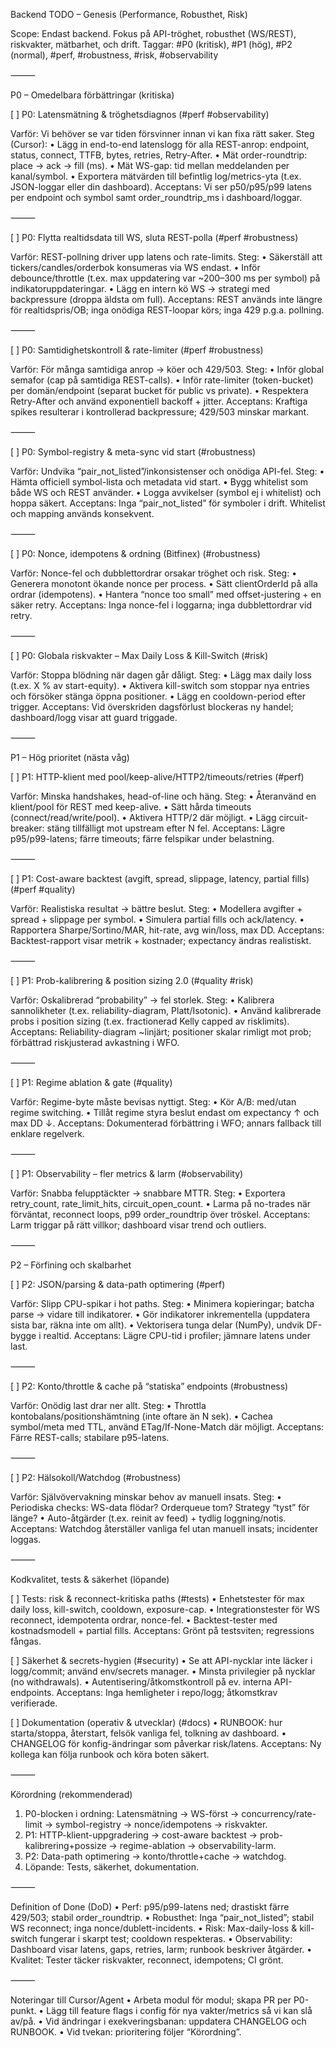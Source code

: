 Backend TODO – Genesis (Performance, Robusthet, Risk)

Scope: Endast backend. Fokus på API-tröghet, robusthet (WS/REST), riskvakter, mätbarhet, och drift.
Taggar: #P0 (kritisk), #P1 (hög), #P2 (normal), #perf, #robustness, #risk, #observability

⸻

P0 – Omedelbara förbättringar (kritiska)

[ ] P0: Latensmätning & tröghetsdiagnos (#perf #observability)

Varför: Vi behöver se var tiden försvinner innan vi kan fixa rätt saker.
Steg (Cursor):
• Lägg in end-to-end latenslogg för alla REST-anrop: endpoint, status, connect, TTFB, bytes, retries, Retry-After.
• Mät order-roundtrip: place → ack → fill (ms).
• Mät WS-gap: tid mellan meddelanden per kanal/symbol.
• Exportera mätvärden till befintlig log/metrics-yta (t.ex. JSON-loggar eller din dashboard).
Acceptans: Vi ser p50/p95/p99 latens per endpoint och symbol samt order_roundtrip_ms i dashboard/loggar.

⸻

[ ] P0: Flytta realtidsdata till WS, sluta REST-polla (#perf #robustness)

Varför: REST-pollning driver upp latens och rate-limits.
Steg:
• Säkerställ att tickers/candles/orderbok konsumeras via WS endast.
• Inför debounce/throttle (t.ex. max uppdatering var ~200–300 ms per symbol) på indikatoruppdateringar.
• Lägg en intern kö WS → strategi med backpressure (droppa äldsta om full).
Acceptans: REST används inte längre för realtidspris/OB; inga onödiga REST-loopar körs; inga 429 p.g.a. pollning.

⸻

[ ] P0: Samtidighetskontroll & rate-limiter (#perf #robustness)

Varför: För många samtidiga anrop → köer och 429/503.
Steg:
• Inför global semafor (cap på samtidiga REST-calls).
• Inför rate-limiter (token-bucket) per domän/endpoint (separat bucket för public vs private).
• Respektera Retry-After och använd exponentiell backoff + jitter.
Acceptans: Kraftiga spikes resulterar i kontrollerad backpressure; 429/503 minskar markant.

⸻

[ ] P0: Symbol-registry & meta-sync vid start (#robustness)

Varför: Undvika “pair_not_listed”/inkonsistenser och onödiga API-fel.
Steg:
• Hämta officiell symbol-lista och metadata vid start.
• Bygg whitelist som både WS och REST använder.
• Logga avvikelser (symbol ej i whitelist) och hoppa säkert.
Acceptans: Inga “pair_not_listed” för symboler i drift. Whitelist och mapping används konsekvent.

⸻

[ ] P0: Nonce, idempotens & ordning (Bitfinex) (#robustness)

Varför: Nonce-fel och dubblettordrar orsakar tröghet och risk.
Steg:
• Generera monotont ökande nonce per process.
• Sätt clientOrderId på alla ordrar (idempotens).
• Hantera “nonce too small” med offset-justering + en säker retry.
Acceptans: Inga nonce-fel i loggarna; inga dubblettordrar vid retry.

⸻

[ ] P0: Globala riskvakter – Max Daily Loss & Kill-Switch (#risk)

Varför: Stoppa blödning när dagen går dåligt.
Steg:
• Lägg max daily loss (t.ex. X % av start-equity).
• Aktivera kill-switch som stoppar nya entries och försöker stänga öppna positioner.
• Lägg en cooldown-period efter trigger.
Acceptans: Vid överskriden dagsförlust blockeras ny handel; dashboard/logg visar att guard triggade.

⸻

P1 – Hög prioritet (nästa våg)

[ ] P1: HTTP-klient med pool/keep-alive/HTTP2/timeouts/retries (#perf)

Varför: Minska handshakes, head-of-line och häng.
Steg:
• Återanvänd en klient/pool för REST med keep-alive.
• Sätt hårda timeouts (connect/read/write/pool).
• Aktivera HTTP/2 där möjligt.
• Lägg circuit-breaker: stäng tillfälligt mot upstream efter N fel.
Acceptans: Lägre p95/p99-latens; färre timeouts; färre felspikar under belastning.

⸻

[ ] P1: Cost-aware backtest (avgift, spread, slippage, latency, partial fills) (#perf #quality)

Varför: Realistiska resultat → bättre beslut.
Steg:
• Modellera avgifter + spread + slippage per symbol.
• Simulera partial fills och ack/latency.
• Rapportera Sharpe/Sortino/MAR, hit-rate, avg win/loss, max DD.
Acceptans: Backtest-rapport visar metrik + kostnader; expectancy ändras realistiskt.

⸻

[ ] P1: Prob-kalibrering & position sizing 2.0 (#quality #risk)

Varför: Oskalibrerad “probability” → fel storlek.
Steg:
• Kalibrera sannolikheter (t.ex. reliability-diagram, Platt/Isotonic).
• Använd kalibrerade probs i position sizing (t.ex. fractionerad Kelly capped av risklimits).
Acceptans: Reliability-diagram ~linjärt; positioner skalar rimligt mot prob; förbättrad riskjusterad avkastning i WFO.

⸻

[ ] P1: Regime ablation & gate (#quality)

Varför: Regime-byte måste bevisas nyttigt.
Steg:
• Kör A/B: med/utan regime switching.
• Tillåt regime styra beslut endast om expectancy ↑ och max DD ↓.
Acceptans: Dokumenterad förbättring i WFO; annars fallback till enklare regelverk.

⸻

[ ] P1: Observability – fler metrics & larm (#observability)

Varför: Snabba felupptäckter → snabbare MTTR.
Steg:
• Exportera retry_count, rate_limit_hits, circuit_open_count.
• Larma på no-trades när förväntat, reconnect loops, p99 order_roundtrip över tröskel.
Acceptans: Larm triggar på rätt villkor; dashboard visar trend och outliers.

⸻

P2 – Förfining och skalbarhet

[ ] P2: JSON/parsing & data-path optimering (#perf)

Varför: Slipp CPU-spikar i hot paths.
Steg:
• Minimera kopieringar; batcha parse → vidare till indikatorer.
• Gör indikatorer inkrementella (uppdatera sista bar, räkna inte om allt).
• Vektorisera tunga delar (NumPy), undvik DF-bygge i realtid.
Acceptans: Lägre CPU-tid i profiler; jämnare latens under last.

⸻

[ ] P2: Konto/throttle & cache på “statiska” endpoints (#robustness)

Varför: Onödig last drar ner allt.
Steg:
• Throttla kontobalans/positionshämtning (inte oftare än N sek).
• Cachea symbol/meta med TTL, använd ETag/If-None-Match där möjligt.
Acceptans: Färre REST-calls; stabilare p95-latens.

⸻

[ ] P2: Hälsokoll/Watchdog (#robustness)

Varför: Självövervakning minskar behov av manuell insats.
Steg:
• Periodiska checks: WS-data flödar? Orderqueue tom? Strategy “tyst” för länge?
• Auto-åtgärder (t.ex. reinit av feed) + tydlig loggning/notis.
Acceptans: Watchdog återställer vanliga fel utan manuell insats; incidenter loggas.

⸻

Kodkvalitet, tests & säkerhet (löpande)

[ ] Tests: risk & reconnect-kritiska paths (#tests)
• Enhetstester för max daily loss, kill-switch, cooldown, exposure-cap.
• Integrationstester för WS reconnect, idempotenta ordrar, nonce-fel.
• Backtest-tester med kostnadsmodell + partial fills.
Acceptans: Grönt på testsviten; regressions fångas.

[ ] Säkerhet & secrets-hygien (#security)
• Se att API-nycklar inte läcker i logg/commit; använd env/secrets manager.
• Minsta privilegier på nycklar (no withdrawals).
• Autentisering/åtkomstkontroll på ev. interna API-endpoints.
Acceptans: Inga hemligheter i repo/logg; åtkomstkrav verifierade.

[ ] Dokumentation (operativ & utvecklar) (#docs)
• RUNBOOK: hur starta/stoppa, återstart, felsök vanliga fel, tolkning av dashboard.
• CHANGELOG för konfig-ändringar som påverkar risk/latens.
Acceptans: Ny kollega kan följa runbook och köra boten säkert.

⸻

Körordning (rekommenderad)

1. P0-blocken i ordning: Latensmätning → WS-först → concurrency/rate-limit → symbol-registry → nonce/idempotens → riskvakter.
2. P1: HTTP-klient-uppgradering → cost-aware backtest → prob-kalibrering+possize → regime-ablation → observability-larm.
3. P2: Data-path optimering → konto/throttle+cache → watchdog.
4. Löpande: Tests, säkerhet, dokumentation.

⸻

Definition of Done (DoD)
• Perf: p95/p99-latens ned; drastiskt färre 429/503; stabil order_roundtrip.
• Robusthet: Inga “pair_not_listed”; stabil WS reconnect; inga nonce/dublett-incidents.
• Risk: Max-daily-loss & kill-switch fungerar i skarpt test; cooldown respekteras.
• Observability: Dashboard visar latens, gaps, retries, larm; runbook beskriver åtgärder.
• Kvalitet: Tester täcker riskvakter, reconnect, idempotens; CI grönt.

⸻

Noteringar till Cursor/Agent
• Arbeta modul för modul; skapa PR per P0-punkt.
• Lägg till feature flags i config för nya vakter/metrics så vi kan slå av/på.
• Vid ändringar i exekveringsbanan: uppdatera CHANGELOG och RUNBOOK.
• Vid tvekan: prioritering följer “Körordning”.
